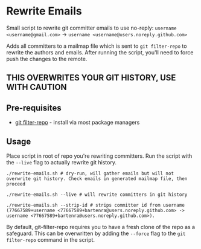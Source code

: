 # Rewrite Emails

Small script to rewrite git committer emails to use no-reply:
`username <username@gmail.com>` -> `username <username@users.noreply.github.com>`

Adds all committers to a mailmap file which is sent to `git filter-repo` to rewrite the authors and emails.
After running the script, you'll need to force push the changes to the remote.

## **THIS OVERWRITES YOUR GIT HISTORY, USE WITH CAUTION**

## Pre-requisites

- [git filter-repo](https://github.com/newren/git-filter-repo) - install via most package managers

## Usage

Place script in root of repo you're rewriting committers. Run the script with the `--live` flag to actually rewrite git history.

```shell
./rewrite-emails.sh # dry-run, will gather emails but will not overwrite git history. Check emails in generated mailmap file, then proceed

./rewrite-emails.sh --live # will rewrite committers in git history

./rewrite-emails.sh --strip-id # strips committer id from username (77667589+username <77667589+bartenra@users.noreply.github.com> -> username <77667589+bartenra@users.noreply.github.com>).
```

By default, git-filter-repo requires you to have a fresh clone of the repo as a safeguard. This can be overwritten by adding the `--force` flag to the `git filter-repo` command in the script.
